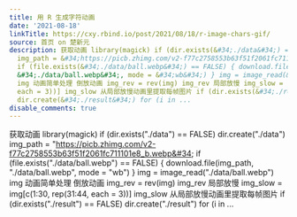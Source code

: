 ```yaml
---
title: 用 R 生成字符动画
date: '2021-08-18'
linkTitle: https://cxy.rbind.io/post/2021/08/18/r-image-chars-gif/
source: 首页 on 楚新元
description: 获取动画 library(magick) if (dir.exists(&#34;./data&#34;) == FALSE) dir.create(&#34;./data&#34;)
  img_path = &#34;https://picb.zhimg.com/v2-f77c2758553b63f51f2061fc711101e8_b.webp&#34;
  if (file.exists(&#34;./data/ball.webp&#34;) == FALSE) { download.file(img_path,
  &#34;./data/ball.webp&#34;, mode = &#34;wb&#34;) } img = image_read(&#34;./data/ball.webp&#34;)
  img 动画简单处理 倒放动画 img_rev = rev(img) img_rev 局部放慢 img_slow = img[c(1:30, rep(31:44,
  each = 3))] img_slow 从局部放慢动画里提取每帧图片 if (dir.exists(&#34;./result&#34;) == FALSE)
  dir.create(&#34;./result&#34;) for (i in ...
disable_comments: true
---
```

获取动画 library(magick) if (dir.exists(&#34;./data&#34;) == FALSE) dir.create(&#34;./data&#34;) img_path = &#34;https://picb.zhimg.com/v2-f77c2758553b63f51f2061fc711101e8_b.webp&#34; if (file.exists(&#34;./data/ball.webp&#34;) == FALSE) { download.file(img_path, &#34;./data/ball.webp&#34;, mode = &#34;wb&#34;) } img = image_read(&#34;./data/ball.webp&#34;) img 动画简单处理 倒放动画 img_rev = rev(img) img_rev 局部放慢 img_slow = img[c(1:30, rep(31:44, each = 3))] img_slow 从局部放慢动画里提取每帧图片 if (dir.exists(&#34;./result&#34;) == FALSE) dir.create(&#34;./result&#34;) for (i in ...